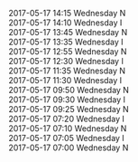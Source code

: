 2017-05-17 14:15 Wednesday  N  
2017-05-17 14:10 Wednesday  I  
2017-05-17 13:45 Wednesday  N  
2017-05-17 13:35 Wednesday  I  
2017-05-17 12:55 Wednesday  N  
2017-05-17 12:30 Wednesday  I  
2017-05-17 11:35 Wednesday  N  
2017-05-17 11:30 Wednesday  I  
2017-05-17 09:50 Wednesday  N  
2017-05-17 09:30 Wednesday  I  
2017-05-17 09:25 Wednesday  N  
2017-05-17 07:20 Wednesday  I  
2017-05-17 07:10 Wednesday  N  
2017-05-17 07:05 Wednesday  I  
2017-05-17 07:00 Wednesday  N  
